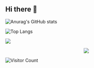 ## Hi there 👋

<!--
**spcity/spcity** is a ✨ _special_ ✨ repository because its `README.md` (this file) appears on your GitHub profile.

Here are some ideas to get you started:

- 🔭 I’m currently working on ...
- 🌱 I’m currently learning ...
- 👯 I’m looking to collaborate on ...
- 🤔 I’m looking for help with ...
- 💬 Ask me about ...
- 📫 How to reach me: ...
- 😄 Pronouns: ...
- ⚡ Fun fact: ...
-->

![Anurag's GitHub stats](https://github-readme-stats.vercel.app/api?username=spcity)


![Top Langs](https://github-readme-stats.vercel.app/api/top-langs/?username=spcity&layout=compact&theme=tokyonight)

![](https://github-readme-activity-graph.cyclic.app/graph?username=spcity&theme=dracula)


<div align="center"> <img src="https://activity-graph.herokuapp.com/graph?username=spcity&theme=xcode" /> </div>


![Visitor Count](https://profile-counter.glitch.me/spcity/count.svg)
